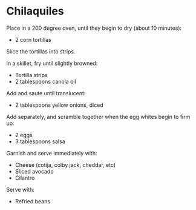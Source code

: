 Chilaquiles
===========

Place in a 200 degree oven, until they begin to dry (about 10 minutes):

- 2 corn tortillas

Slice the tortillas into strips.

In a skillet, fry until slightly browned:

- Tortilla strips
- 2 tablespoons canola oil

Add and saute until translucent:

- 2 tablespoons yellow onions, diced

Add separately, and scramble together when the egg whites begin to firm up:

- 2 eggs
- 3 tablespoons salsa

Garnish and serve immediately with:

- Cheese (cotija, colby jack, cheddar, etc)
- Sliced avocado
- Cilantro

Serve with:

- Refried beans
